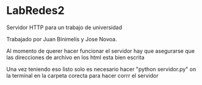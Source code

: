 # LabRedes2
Servidor HTTP para un trabajo de universidad

Trabajado por Juan Binimelis y Jose Novoa.

Al momento de querer hacer funcionar el servidor hay que asegurarse que las direcciones de archivo en los html esta bien escrita

Una vez teniendo eso listo solo es necesario hacer "python servidor.py" on la terminal en la carpeta corecta para hacer corrr el servidor